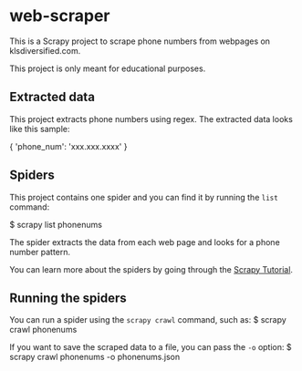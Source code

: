 # web-scraper
This is a Scrapy project to scrape phone numbers from webpages on klsdiversified.com.

This project is only meant for educational purposes.

## Extracted data
This project extracts phone numbers using regex.
The extracted data looks like this sample:

{
  'phone_num': 'xxx.xxx.xxxx'
}

## Spiders
This project contains one spider and you can find it by running the `list` command:

  $ scrapy list
  phonenums
  
The spider extracts the data from each web page and looks for a phone number pattern.

You can learn more about the spiders by going through the
[Scrapy Tutorial](http://doc.scrapy.org/en/latest/intro/tutorial.html).

## Running the spiders
You can run a spider using the `scrapy crawl` command, such as:
  $ scrapy crawl phonenums

If you want to save the scraped data to a file, you can pass the `-o` option:
  $ scrapy crawl phonenums -o phonenums.json

